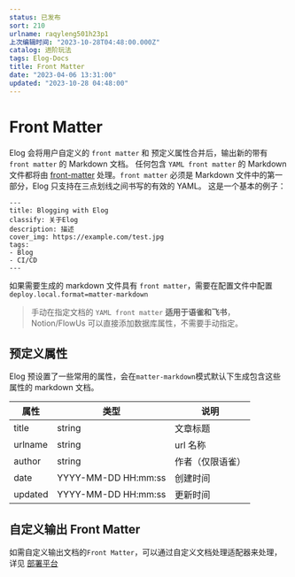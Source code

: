 ```yaml
---
status: 已发布
sort: 210
urlname: raqyleng501h23p1
上次编辑时间: "2023-10-28T04:48:00.000Z"
catalog: 进阶玩法
tags: Elog-Docs
title: Front Matter
date: "2023-04-06 13:31:00"
updated: "2023-10-28 04:48:00"
---
```


# Front Matter

Elog 会将用户自定义的 `front matter` 和 预定义属性合并后，输出新的带有 `front matter` 的 Markdown 文档。 任何包含 `YAML front matter` 的 Markdown 文件都将由 [front-matter](https://www.npmjs.com/package/front-matter) 处理。`front matter` 必须是 Markdown 文件中的第一部分，Elog 只支持在三点划线之间书写的有效的 YAML。 这是一个基本的例子：

```text
---
title: Blogging with Elog
classify: 关于Elog
description: 描述
cover_img: https://example.com/test.jpg
tags:
- Blog
- CI/CD
---
```

如果需要生成的 markdown 文件具有 `front matter`，需要在配置文件中配置`deploy.local.format=matter-markdown`

> 手动在指定文档的 `YAML front matter` **适用于语雀和飞书**，Notion/FlowUs 可以直接添加数据库属性，不需要手动指定。

## 预定义属性

Elog 预设置了一些常用的属性，会在`matter-markdown`模式默认下生成包含这些属性的 markdown 文档。

| 属性    | 类型                | 说明             |
| ------- | ------------------- | ---------------- |
| title   | string              | 文章标题         |
| urlname | string              | url 名称         |
| author  | string              | 作者（仅限语雀） |
| date    | YYYY-MM-DD HH:mm:ss | 创建时间         |
| updated | YYYY-MM-DD HH:mm:ss | 更新时间         |

## 自定义输出 Front Matter

如需自定义输出文档的`Front Matter`，可以通过自定义文档处理适配器来处理，详见 [部署平台](/notion/deploy-platform#formatext-字段说明)
